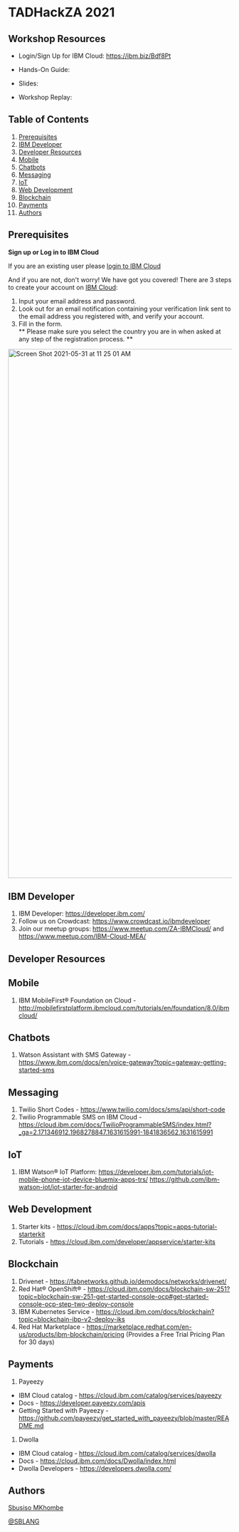 # TADHackZA 2021

<!-- Please refer to https://github.com/fawazsiddiqi/slides_to_pages to know how you can deploy slides to https://ibmdevelopermea.github.io -->

## Workshop Resources

- Login/Sign Up for IBM Cloud: https://ibm.biz/Bdf8Pt
  
- Hands-On Guide: <Link>

- Slides: <Link>

- Workshop Replay: <Link>

## Table of Contents
1. [Prerequisites](#Prerequisites)
1. [IBM Developer](##IBMDeveloper)
1. [Developer Resources](##DeveloperResources)
1. [Mobile](##Mobile)
1. [Chatbots](##Chatbots)
1. [Messaging](##Messaging)
1. [IoT](##IoT)
1. [Web Development](##WebDevelopment)
1. [Blockchain](##Blockchain)
1. [Payments](##Payments)
1. [Authors](##Authors)
  
## Prerequisites
  
**Sign up or Log in to IBM Cloud**

If you are an existing user please [login to IBM Cloud](https://ibm.biz/Bdf8Pt)

And if you are not, don't worry! We have got you covered! There are 3 steps to create your account on [IBM Cloud](<PUT TRACK LINK HERE>): <br>
1. Input your email address and password. <br>
1. Look out for an email notification containing your verification link sent to the email address you registered with, and verify your account. <br>
1. Fill in the form. <br>
** Please make sure you select the country you are in when asked at any step of the registration process. **
  
<img width="1188" alt="Screen Shot 2021-05-31 at 11 25 01 AM" src="https://user-images.githubusercontent.com/15332386/120156441-0769d980-c203-11eb-8cb3-29f4a8d5616a.png">

## IBM Developer 
1. IBM Developer: https://developer.ibm.com/
1. Follow us on Crowdcast: https://www.crowdcast.io/ibmdeveloper
1. Join our meetup groups: https://www.meetup.com/ZA-IBMCloud/ and https://www.meetup.com/IBM-Cloud-MEA/

## Developer Resources
  
## Mobile
1. IBM MobileFirst® Foundation on Cloud - http://mobilefirstplatform.ibmcloud.com/tutorials/en/foundation/8.0/ibmcloud/
 
## Chatbots
1. Watson Assistant with SMS Gateway - https://www.ibm.com/docs/en/voice-gateway?topic=gateway-getting-started-sms
 
## Messaging
1. Twilio Short Codes - https://www.twilio.com/docs/sms/api/short-code
1. Twilio Programmable SMS on IBM Cloud - https://cloud.ibm.com/docs/TwilioProgrammableSMS/index.html?_ga=2.171346912.1968278847.1631615991-1841836562.1631615991

## IoT
1. IBM Watson® IoT Platform: https://developer.ibm.com/tutorials/iot-mobile-phone-iot-device-bluemix-apps-trs/
           https://github.com/ibm-watson-iot/iot-starter-for-android

## Web Development
1. Starter kits - https://cloud.ibm.com/docs/apps?topic=apps-tutorial-starterkit
1. Tutorials - https://cloud.ibm.com/developer/appservice/starter-kits

## Blockchain
1. Drivenet - https://fabnetworks.github.io/demodocs/networks/drivenet/
1. Red Hat® OpenShift® - https://cloud.ibm.com/docs/blockchain-sw-251?topic=blockchain-sw-251-get-started-console-ocp#get-started-console-ocp-step-two-deploy-console
1. IBM Kubernetes Service - https://cloud.ibm.com/docs/blockchain?topic=blockchain-ibp-v2-deploy-iks
1. Red Hat Marketplace - https://marketplace.redhat.com/en-us/products/ibm-blockchain/pricing (Provides a Free Trial Pricing Plan for 30 days)
 
## Payments
1. Payeezy
- IBM Cloud catalog - https://cloud.ibm.com/catalog/services/payeezy
- Docs - https://developer.payeezy.com/apis
- Getting Started with Payeezy - https://github.com/payeezy/get_started_with_payeezy/blob/master/README.md
 
1. Dwolla
- IBM Cloud catalog - https://cloud.ibm.com/catalog/services/dwolla
- Docs - https://cloud.ibm.com/docs/Dwolla/index.html
- Dwolla Developers - https://developers.dwolla.com/

## Authors
[Sbusiso MKhombe](https://github.com/1154046)
  
[@SBLANG](https://github.com/SBLANG)
